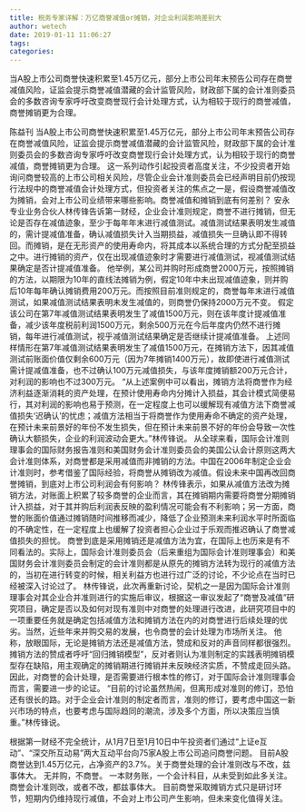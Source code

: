 ```yaml
---
title: 税务专家详解：万亿商誉减值or摊销，对企业利润影响差别大
author: wetech
date: 2019-01-11 11:06:27
tags: 
categories: 
---
```

当A股上市公司商誉快速积累至1.45万亿元，部分上市公司年末预告公司存在商誉减值风险，证监会提示商誉减值潜藏的会计监管风险，财政部下属的会计准则委员会的多数咨询专家呼吁改变商誉现行会计处理方式，认为相较于现行的商誉减值，商誉摊销更为合理。
<!-- more -->
陈益刊
当A股上市公司商誉快速积累至1.45万亿元，部分上市公司年末预告公司存在商誉减值风险，证监会提示商誉减值潜藏的会计监管风险，财政部下属的会计准则委员会的多数咨询专家呼吁改变商誉现行会计处理方式，认为相较于现行的商誉减值，商誉摊销更为合理。
这一系列动作引起投资者高度关注，不少投资者开始询问商誉较高的上市公司相关风险，尽管企业会计准则委员会已经声明目前仍按现行法规中的商誉减值会计处理方式，但投资者关注的焦点之一是，假设商誉减值改为摊销，会对上市公司业绩带来哪些影响。商誉减值和摊销到底有何差别？
安永专业业务合伙人林传锋告诉第一财经，企业会计准则规定，商誉不进行摊销，但无论是否存在减值迹象，至少于每年年末进行减值测试。减值测试结果表明发生减值的，需计提减值准备，确认减值损失计入当期损益，减值损失一旦确认即不得转回。而摊销，是在无形资产的使用寿命内，将其成本以系统合理的方式分配至损益之中。进行摊销的资产，仅在出现减值迹象时才需要进行减值测试，视减值测试结果确定是否计提减值准备。
他举例，某公司并购时形成商誉2000万元，按照摊销的方法，以期限为10年的直线法摊销为例，假定10年中未出现减值迹象，则并购后10年每年确认摊销费用200万元。而按照目前准则规定的，商誉每年末进行减值测试，如果减值测试结果表明未发生减值的，则商誉仍保持2000万元不变。
假定该公司在第7年减值测试结果表明发生了减值1500万元，则在该年度计提减值准备，减少该年度税前利润1500万元，剩余500万元在今后年度内仍然不进行摊销，每年进行减值测试，视乎减值测试结果确定是否继续计提减值准备。
上述同样情形在第7年减值测试结果表明发生了减值1500万元，在摊销方法下，因其减值测试前账面价值仅剩余600万元（因为7年摊销1400万元），故即使进行减值测试需计提减值准备，也不过确认100万元减值损失，与该年度摊销额200万元合计，对利润的影响也不过300万元。
“从上述案例中可以看出，摊销方法将商誉作为经济利益逐渐消耗的资产处理，在预计使用寿命内分摊计入损益，其会计模式简便易行，其对利润的影响也易于预测，在一定程度上也可以缓解现有减值方法下商誉减值损失‘迟确认’的忧虑；减值方法相当于将商誉作为使用寿命不确定的资产处理，在预计未来前景好的年份不发生损失，但在预计未来前景不好的年份会导致一次性确认大额损失，企业的利润波动会更大。”林传锋说。
从全球来看，国际会计准则理事会的国际财务报告准则和美国财务会计准则委员会的美国公认会计原则这两大会计准则体系，对商誉都是采用减值而非摊销的方法。中国在2006年制定企业会计准则时，参考借鉴了国际经验，将商誉从摊销改为减值。假设未来中国再改回商誉摊销，到底对上市公司利润会有何影响？
林传锋表示，如果从减值方法改为摊销方法，对账面上积累了较多商誉的企业而言，其在摊销期内需要将商誉分期摊销计入损益，对于其并购后利润表反映的盈利情况可能会有不利影响；另一方面，商誉的账面价值通过摊销随时间推移而减少，降低了企业预测未来利润水平时所面临的不确定性，在一定程度上也缓解了投资者担心企业过于乐观而推迟确认了商誉减值损失的担忧。
商誉到底是采用摊销还是减值方法为宜，在国际上也历来是有不同看法的。实际上，国际会计准则委员会（后来重组为国际会计准则理事会）和美国财务会计准则委员会制定的会计准则都是从原先的摊销方法转为现行的减值方法的，当初在进行转变的时候，相关利益方也进行过广泛的讨论，不少论点在当时已经被深入讨论过了。
林传锋说，此次再重新讨论，契机之一是因为国际会计准则理事会对其企业合并准则进行的实施后审议，根据这一审议发起了“商誉及减值”研究项目，确定是否以及如何对现有准则中对商誉的处理进行改进，此研究项目中的一项重要任务就是确定包括减值方法和摊销方法在内的对商誉进行后续处理的优劣。当然，近些年来并购交易的发展，也令商誉的会计处理为市场所关注。
他称，放眼国际，无论是摊销方法还是减值方法，赞成和反对的声音同样都很强烈。摊销方法的赞成者呼吁“回归摊销模型”，反对者则认为准则制定的实践表明摊销模型存在缺陷，用主观确定的摊销期进行摊销并未反映经济实质，不赞成走回头路。因此，对商誉的会计处理，是否需要进行根本性的修订，对于国际会计准则理事会而言，需要进一步的论证。
“目前的讨论虽然热闹，但离形成对准则的修订，恐怕还有很长的路。对于企业会计准则的制定者而言，准则的修订，要考虑中国这一新兴市场的特点，也要考虑与国际趋同的潮流，涉及多个方面，所以决策应当慎重。”林传锋说。
 
 
根据第一财经不完全统计，从1月7日至1月10日中午投资者们通过“上证e互动”、“深交所互动易”两大互动平台向75家A股上市公司追问商誉问题。
目前A股商誉达到1.45万亿元，占净资产的3.7%。关于商誉处理的会计准则改与不改，兹事体大。
无并购，不商誉。
一本财务账，一个会计科目，从未受到如此多关注。商誉会计准则改，或者不改，都兹事体大。
目前商誉采取摊销方式只是研讨环节，短期内仍维持现行减值，不会对上市公司产生影响，但未来变化值得关注。
